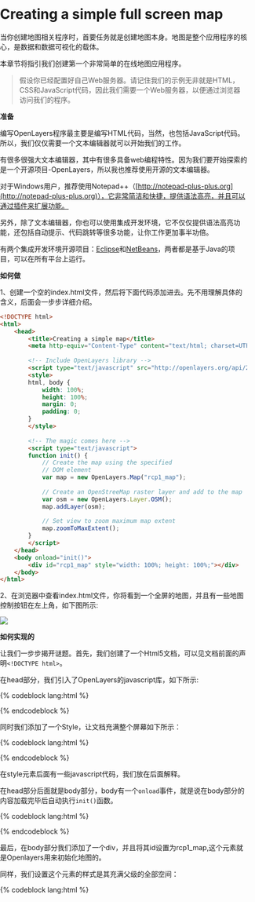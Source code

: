 # Creating a simple full screen map #

当你创建地图相关程序时，首要任务就是创建地图本身。地图是整个应用程序的核心，是数据和数据可视化的载体。

本章节将指引我们创建第一个非常简单的在线地图应用程序。

> 假设你已经配置好自己Web服务器。请记住我们的示例无非就是HTML，CSS和JavaScript代码，因此我们需要一个Web服务器，以便通过浏览器访问我们的程序。

**准备**

编写OpenLayers程序最主要是编写HTML代码，当然，也包括JavaScript代码。所以，我们仅仅需要一个文本编辑器就可以开始我们的工作。

有很多很强大文本编辑器，其中有很多具备web编程特性。因为我们要开始探索的是一个开源项目-OpenLayers，所以我也推荐使用开源的文本编辑器。

对于Windows用户，推荐使用Notepad++（[http://notepad-plus-plus.org](http://notepad-plus-plus.org)），它非常简洁和快捷，提供语法高亮，并且可以通过插件来扩展功能。

另外，除了文本编辑器，你也可以使用集成开发环境，它不仅仅提供语法高亮功能，还包括自动提示、代码跳转等很多功能，让你工作更加事半功倍。

有两个集成开发环境开源项目：[Eclipse](http://www.eclipse.org)和[NetBeans](http://netbeans.org)，两者都是基于Java的项目，可以在所有平台上运行。

<!--more-->

**如何做**

1、创建一个空的index.html文件，然后将下面代码添加进去。先不用理解具体的含义，后面会一步步详细介绍。

``` html
<!DOCTYPE html>
<html>
    <head>
        <title>Creating a simple map</title>
        <meta http-equiv="Content-Type" content="text/html; charset=UTF-8">
	    
        <!-- Include OpenLayers library -->
        <script type="text/javascript" src="http://openlayers.org/api/2.11/ OpenLayers.js"></script>
        <style>
        html, body { 
            width: 100%;
            height: 100%;
            margin: 0;
            padding: 0;
        }
        </style>
	
        <!-- The magic comes here -->
        <script type="text/javascript">
        function init() {
            // Create the map using the specified
            // DOM element
            var map = new OpenLayers.Map("rcp1_map");
			
            // Create an OpenStreeMap raster layer and add to the map
            var osm = new OpenLayers.Layer.OSM();
            map.addLayer(osm);
			
            // Set view to zoom maximum map extent
            map.zoomToMaxExtent();
        }
        </script>
    </head>
    <body onload="init()">
        <div id="rcp1_map" style="width: 100%; height: 100%;"></div>
    </body>
</html>
```

2、在浏览器中查看index.html文件，你将看到一个全屏的地图，并且有一些地图控制按钮在左上角，如下图所示:

![](http://fatteru.b0.upaiyun.com/olcb/chapter1/1.2.1.png)

**如何实现的**

让我们一步步揭开谜题。首先，我们创建了一个Html5文档，可以见文档前面的声明`<!DOCTYPE html>`。

在head部分，我们引入了OpenLayers的javascript库，如下所示:

{% codeblock lang:html %}
<script type="text/javascript" src="http://openlayers.org/api/2.11/ OpenLayers.js"></script>
{% endcodeblock %}

同时我们添加了一个Style，让文档充满整个屏幕如下所示：

{% codeblock lang:html %}
<style>
    html, body {
        width: 100%;
        height: 100%;
        margin: 0; 
        padding: 0;
    }
</style>
{% endcodeblock %}

在style元素后面有一些javascript代码，我们放在后面解释。

在head部分后面就是body部分，body有一个`onload`事件，就是说在body部分的内容加载完毕后自动执行`init()`函数。

{% codeblock lang:html %}
<body onload="init()">
{% endcodeblock %}

最后，在body部分我们添加了一个div，并且将其id设置为rcp1_map,这个元素就是Openlayers用来初始化地图的。

同样，我们设置这个元素的样式是其充满父级的全部空间：

{% codeblock lang:html %}
<div id="rcp1_map" style="width: 100%; height: 100%;"></div>
{% endcodeblock %}

现在我们来看看在head部分script元素内容。

如上文所述，使用onload事件会使`init()`函数在页面加载完成后立即执行。

首先我们创建了一个Openlayers.Map对象，也就是渲染在前面提到的div元素，通过DOM元素的id初始化实现的。

{% codeblock lang:js %}
var map = new OpenLayers.Map("rcp1_map");
{% endcodeblock %}

接下来，我们创建了一个栅格图层来显示OpenStreetMaps中的影像。

{% codeblock lang:js %}
// Create an OpenStreeMap raster layer and add to the map
var osm = new OpenLayers.Layer.OSM();
{% endcodeblock %}

创建图层后我们就将其添加到map中：

{% codeblock lang:js %}
map.addLayer(osm);
{% endcodeblock %}

最后，我们将map放大到最大可视范围：

{% codeblock lang:js %}
map.zoomToMaxExtent();
{% endcodeblock %}

**更多...**

记住，我们无法直接使用它。

本书中所有示例并没有编写为独立的应用程序。相反，为了改善用户体验，我们已经创建了一个丰富的应用程序，允许你选择和运行所需的示例，并且可以直接查看源代码。

![](http://fatteru.b0.upaiyun.com/olcb/chapter1/1.2.2.png)

所以在本书编写示例方式略有不同，因为它们依赖应用程序的设计。例如，可能不需要包括OpenLayers的库，因为它可能在程序的另外一个地方已经引用。

另外，在“如何做”部分实现的代码更倾向于独立的应用程序。

如果你查看了此章节的源代码，你会发现代码略微有些不同的地方：

{% codeblock lang:html %}
<!-- Map DOM element -->
<div id="ch1_simple_map" style="width: 100%; height: 95%;"></div>

<!-- The magic comes here -->
<script type="text/javascript">

    // Create the map using the specified DOM element
    var map = new OpenLayers.Map("ch1_simple_map");
    
    // Create an OpenStreeMap raster layer and add to the map
    var osm = new OpenLayers.Layer.OSM();
    map.addLayer(osm);
    
    // Set view to zoom maximum map extent
    map.zoomToMaxExtent();
</script>
{% endcodeblock %}

显而易见的，它包含了我们之前所描述的主要代码。拥有一个div元素来容纳地图，和一个包含所有javascript代码的script元素。

为了创建这个丰富的应用程序，我们使用了[Dojo框架](http://dojotoolkit.org)，它几乎提供了任何所需的功能：访问和修改文档对象结构，事件处理，国际化等等。但我们选择它的主要原因是它提供了一系列组件（标签，按钮，列表等），可以创建非常漂亮又实用的应用程序。

尽管讲解Dojo相关内容超出本书范围，但是它使用相当简单而且也不会影响我们讲解Openlayers内容。
